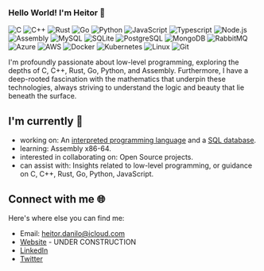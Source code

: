 ### Hello World! I'm Heitor 👋

![C](https://img.shields.io/badge/-C-333333?style=flat&logo=c)
![C++](https://img.shields.io/badge/-C++-333333?style=flat&logo=c%2B%2B)
![Rust](https://img.shields.io/badge/-Rust-333333?style=flat&logo=rust)
![Go](https://img.shields.io/badge/-Go-333333?style=flat&logo=go)
![Python](https://img.shields.io/badge/-Python-333333?style=flat&logo=python)
![JavaScript](https://img.shields.io/badge/-JavaScript-333333?style=flat&logo=javascript)
![Typescript](https://img.shields.io/badge/-Typescript-333333?style=flat&logo=typescript)
![Node.js](https://img.shields.io/badge/-Node.js-333333?style=flat&logo=node.js)
![Assembly](https://img.shields.io/badge/-Assembly-333333?style=flat&logo=assembly)
![MySQL](https://img.shields.io/badge/-MySQL-333333?style=flat&logo=mysql)
![SQLite](https://img.shields.io/badge/-SQLite-333333?style=flat&logo=sqlite)
![PostgreSQL](https://img.shields.io/badge/-PostgreSQL-333333?style=flat&logo=postgresql)
![MongoDB](https://img.shields.io/badge/-MongoDB-333333?style=flat&logo=mongodb)
![RabbitMQ](https://img.shields.io/badge/-RabbitMQ-333333?style=flat&logo=rabbitmq)
![Azure](https://img.shields.io/badge/-Azure-333333?style=flat&logo=microsoft-azure)
![AWS](https://img.shields.io/badge/-AWS-333333?style=flat&logo=amazon-aws)
![Docker](https://img.shields.io/badge/-Docker-333333?style=flat&logo=docker)
![Kubernetes](https://img.shields.io/badge/-Kubernetes-333333?style=flat&logo=kubernetes)
![Linux](https://img.shields.io/badge/-Linux-333333?style=flat&logo=linux)
![Git](https://img.shields.io/badge/-Git-333333?style=flat&logo=git)

I'm profoundly passionate about low-level programming, exploring the depths of C, C++, Rust, Go, Python, and Assembly. Furthermore, I have a deep-rooted fascination with the mathematics that underpin these technologies, always striving to understand the logic and beauty that lie beneath the surface.

## I'm currently 🎯

- working on: An [interpreted programming language](https://github.com/heiytor/mari-programming-language) and a [SQL database](https://github.com/heiytor/jiffydb).
- learning: Assembly x86-64.
- interested in collaborating on: Open Source projects.
- can assist with: Insights related to low-level programming, or guidance on C, C++, Rust, Go, Python, JavaScript.

## Connect with me 🌐

Here's where else you can find me:

- Email: [heitor.danilo@icloud.com](mailto:heitor.danilo@icloud.co)
- [Website]() - UNDER CONSTRUCTION
- [LinkedIn](www.linkedin.com/in/heitor-danilo-3166a4229)
- [Twitter](https://twitter.com/heiytor)
